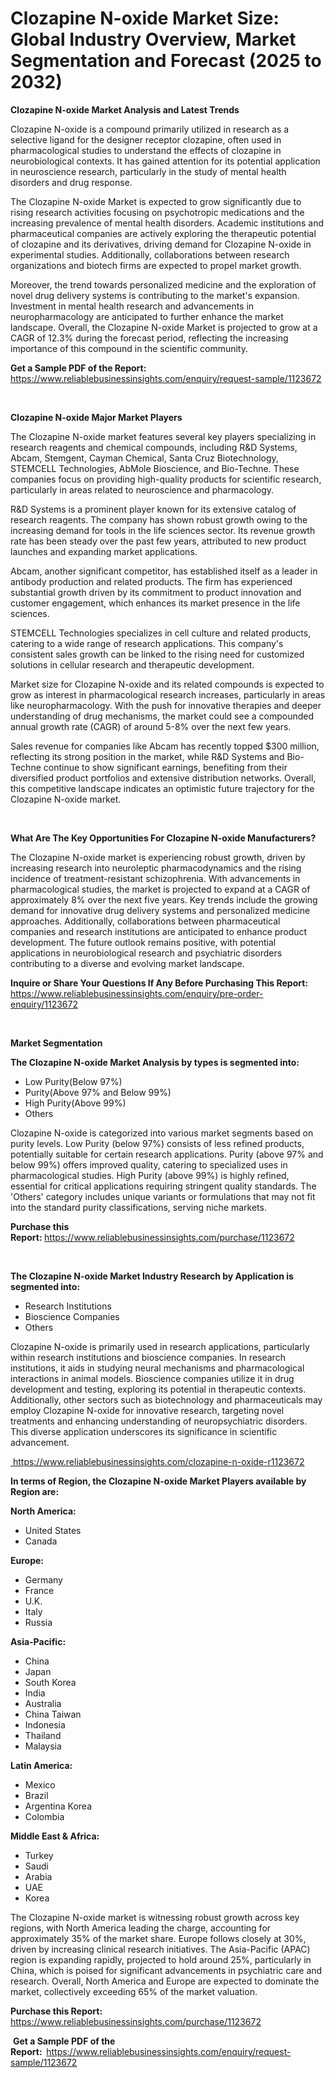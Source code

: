 <p><h1>Clozapine N-oxide Market Size: Global Industry Overview, Market Segmentation and Forecast (2025 to 2032)</h1></p><p><strong>Clozapine N-oxide Market Analysis and Latest Trends</strong></p>
<p><p>Clozapine N-oxide is a compound primarily utilized in research as a selective ligand for the designer receptor clozapine, often used in pharmacological studies to understand the effects of clozapine in neurobiological contexts. It has gained attention for its potential application in neuroscience research, particularly in the study of mental health disorders and drug response.</p><p>The Clozapine N-oxide Market is expected to grow significantly due to rising research activities focusing on psychotropic medications and the increasing prevalence of mental health disorders. Academic institutions and pharmaceutical companies are actively exploring the therapeutic potential of clozapine and its derivatives, driving demand for Clozapine N-oxide in experimental studies. Additionally, collaborations between research organizations and biotech firms are expected to propel market growth.</p><p>Moreover, the trend towards personalized medicine and the exploration of novel drug delivery systems is contributing to the market's expansion. Investment in mental health research and advancements in neuropharmacology are anticipated to further enhance the market landscape. Overall, the Clozapine N-oxide Market is projected to grow at a CAGR of 12.3% during the forecast period, reflecting the increasing importance of this compound in the scientific community.</p></p>
<p><strong>Get a Sample PDF of the Report:&nbsp;</strong> <a href="https://www.reliablebusinessinsights.com/enquiry/request-sample/1123672?utm_campaign=3202&utm_medium=2&utm_source=Github&utm_content=ia&utm_term=13042025&utm_id=clozapine-n-oxide">https://www.reliablebusinessinsights.com/enquiry/request-sample/1123672</a></p>
<p>&nbsp;</p>
<p><strong>Clozapine N-oxide Major Market Players</strong></p>
<p><p>The Clozapine N-oxide market features several key players specializing in research reagents and chemical compounds, including R&D Systems, Abcam, Stemgent, Cayman Chemical, Santa Cruz Biotechnology, STEMCELL Technologies, AbMole Bioscience, and Bio-Techne. These companies focus on providing high-quality products for scientific research, particularly in areas related to neuroscience and pharmacology.</p><p>R&D Systems is a prominent player known for its extensive catalog of research reagents. The company has shown robust growth owing to the increasing demand for tools in the life sciences sector. Its revenue growth rate has been steady over the past few years, attributed to new product launches and expanding market applications.</p><p>Abcam, another significant competitor, has established itself as a leader in antibody production and related products. The firm has experienced substantial growth driven by its commitment to product innovation and customer engagement, which enhances its market presence in the life sciences.</p><p>STEMCELL Technologies specializes in cell culture and related products, catering to a wide range of research applications. This company's consistent sales growth can be linked to the rising need for customized solutions in cellular research and therapeutic development.</p><p>Market size for Clozapine N-oxide and its related compounds is expected to grow as interest in pharmacological research increases, particularly in areas like neuropharmacology. With the push for innovative therapies and deeper understanding of drug mechanisms, the market could see a compounded annual growth rate (CAGR) of around 5-8% over the next few years.</p><p>Sales revenue for companies like Abcam has recently topped $300 million, reflecting its strong position in the market, while R&D Systems and Bio-Techne continue to show significant earnings, benefiting from their diversified product portfolios and extensive distribution networks. Overall, this competitive landscape indicates an optimistic future trajectory for the Clozapine N-oxide market.</p></p>
<p>&nbsp;</p>
<p><strong>What Are The Key Opportunities For Clozapine N-oxide Manufacturers?</strong></p>
<p><p>The Clozapine N-oxide market is experiencing robust growth, driven by increasing research into neuroleptic pharmacodynamics and the rising incidence of treatment-resistant schizophrenia. With advancements in pharmacological studies, the market is projected to expand at a CAGR of approximately 8% over the next five years. Key trends include the growing demand for innovative drug delivery systems and personalized medicine approaches. Additionally, collaborations between pharmaceutical companies and research institutions are anticipated to enhance product development. The future outlook remains positive, with potential applications in neurobiological research and psychiatric disorders contributing to a diverse and evolving market landscape.</p></p>
<p><strong>Inquire or Share Your Questions If Any Before Purchasing This Report:</strong> <a href="https://www.reliablebusinessinsights.com/enquiry/pre-order-enquiry/1123672?utm_campaign=3202&utm_medium=2&utm_source=Github&utm_content=ia&utm_term=13042025&utm_id=clozapine-n-oxide">https://www.reliablebusinessinsights.com/enquiry/pre-order-enquiry/1123672</a></p>
<p>&nbsp;</p>
<p><strong>Market Segmentation</strong></p>
<p><strong>The Clozapine N-oxide Market Analysis by types is segmented into:</strong></p>
<p><ul><li>Low Purity(Below 97%)</li><li>Purity(Above 97% and Below 99%)</li><li>High Purity(Above 99%)</li><li>Others</li></ul></p>
<p><p>Clozapine N-oxide is categorized into various market segments based on purity levels. Low Purity (below 97%) consists of less refined products, potentially suitable for certain research applications. Purity (above 97% and below 99%) offers improved quality, catering to specialized uses in pharmacological studies. High Purity (above 99%) is highly refined, essential for critical applications requiring stringent quality standards. The 'Others' category includes unique variants or formulations that may not fit into the standard purity classifications, serving niche markets.</p></p>
<p><strong>Purchase this Report:&nbsp;</strong><a href="https://www.reliablebusinessinsights.com/purchase/1123672?utm_campaign=3202&utm_medium=2&utm_source=Github&utm_content=ia&utm_term=13042025&utm_id=clozapine-n-oxide">https://www.reliablebusinessinsights.com/purchase/1123672</a></p>
<p>&nbsp;</p>
<p><strong>The Clozapine N-oxide Market Industry Research by Application is segmented into:</strong></p>
<p><ul><li>Research Institutions</li><li>Bioscience Companies</li><li>Others</li></ul></p>
<p><p>Clozapine N-oxide is primarily used in research applications, particularly within research institutions and bioscience companies. In research institutions, it aids in studying neural mechanisms and pharmacological interactions in animal models. Bioscience companies utilize it in drug development and testing, exploring its potential in therapeutic contexts. Additionally, other sectors such as biotechnology and pharmaceuticals may employ Clozapine N-oxide for innovative research, targeting novel treatments and enhancing understanding of neuropsychiatric disorders. This diverse application underscores its significance in scientific advancement.</p></p>
<p><a href="https://www.reliablebusinessinsights.com/clozapine-n-oxide-r1123672?utm_campaign=3202&utm_medium=2&utm_source=Github&utm_content=ia&utm_term=13042025&utm_id=clozapine-n-oxide">&nbsp;https://www.reliablebusinessinsights.com/clozapine-n-oxide-r1123672</a></p>
<p><strong>In terms of Region, the Clozapine N-oxide Market Players available by Region are:</strong></p>
<p>
    <p> <strong> North America: </strong>
        <ul>
            <li>United States</li>
            <li>Canada</li>
        </ul>
        </p> 
    <p> <strong> Europe: </strong>
        <ul>
            <li>Germany</li>
            <li>France</li>
            <li>U.K.</li>
            <li>Italy</li>
            <li>Russia</li>
        </ul>
        </p> 
    <p> <strong> Asia-Pacific: </strong>
        <ul>
            <li>China</li>
            <li>Japan</li>
            <li>South Korea</li>
            <li>India</li>
            <li>Australia</li>
            <li>China Taiwan</li>
            <li>Indonesia</li>
            <li>Thailand</li>
            <li>Malaysia</li>
        </ul>
        </p> 
    <p> <strong> Latin America: </strong>
        <ul>
            <li>Mexico</li>
            <li>Brazil</li>
            <li>Argentina Korea</li>
            <li>Colombia</li>
        </ul>
        </p> 
    <p> <strong> Middle East & Africa: </strong>
        <ul>
            <li>Turkey</li>
            <li>Saudi</li>
            <li>Arabia</li>
            <li>UAE</li>
            <li>Korea</li>
        </ul>
    </p>
    </p>
<p><p>The Clozapine N-oxide market is witnessing robust growth across key regions, with North America leading the charge, accounting for approximately 35% of the market share. Europe follows closely at 30%, driven by increasing clinical research initiatives. The Asia-Pacific (APAC) region is expanding rapidly, projected to hold around 25%, particularly in China, which is poised for significant advancements in psychiatric care and research. Overall, North America and Europe are expected to dominate the market, collectively exceeding 65% of the market valuation.</p></p>
<p><strong>Purchase this Report: </strong><a href="https://www.reliablebusinessinsights.com/purchase/1123672?utm_campaign=3202&utm_medium=2&utm_source=Github&utm_content=ia&utm_term=13042025&utm_id=clozapine-n-oxide">https://www.reliablebusinessinsights.com/purchase/1123672</a></p>
<p>&nbsp;<strong>Get a Sample PDF of the Report:&nbsp;&nbsp;</strong><a href="https://www.reliablebusinessinsights.com/enquiry/request-sample/1123672?utm_campaign=3202&utm_medium=2&utm_source=Github&utm_content=ia&utm_term=13042025&utm_id=clozapine-n-oxide">https://www.reliablebusinessinsights.com/enquiry/request-sample/1123672</a></p>
<p><strong></strong></p>
<p><p></p><p></p><p></p></p>